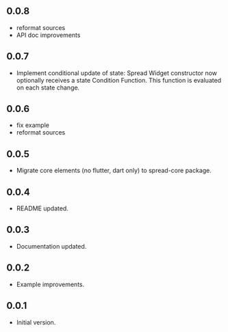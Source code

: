 ## 0.0.8

* reformat sources
* API doc improvements

## 0.0.7

* Implement conditional update of state: Spread Widget constructor now optionally receives a state Condition Function. This function is evaluated on each state change.

## 0.0.6

* fix example
* reformat sources

## 0.0.5

* Migrate core elements (no flutter, dart only) to spread-core package.

## 0.0.4

* README updated.

## 0.0.3

* Documentation updated.

## 0.0.2

* Example improvements.

## 0.0.1

* Initial version.